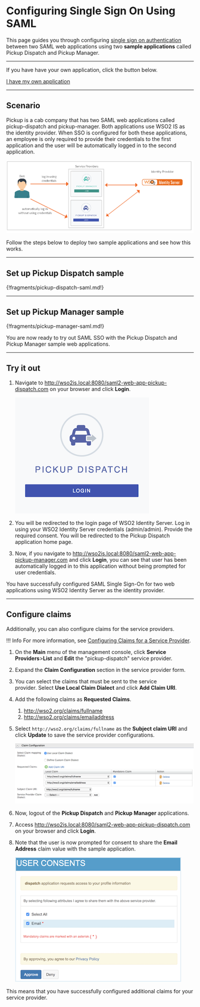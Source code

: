 # Configuring Single Sign On Using SAML

This page guides you through configuring [single sign on authentication](insertlink) between two SAML web applications using two **sample applications** called Pickup Dispatch and Pickup Manager. 

----
If you have have your own application, click the button below.

<a class="samplebtn_a" href="../../guides/authentication/enable-single-sign-on" target="_blank" rel="nofollow noopener">I have my own application</a>

----

## Scenario

Pickup is a cab company that has two SAML web applications called pickup-dispatch and pickup-manager. Both applications use WSO2 IS as the identity provider. When SSO is configured for both these applications, an employee is only required to provide their credentials to the first application and the user will be automatically logged in to the second application.

![saml-sso-scenario](../assets/img/samples/saml-sso-scenario-diagram.png)

Follow the steps below to deploy two sample applications and see how this works. 

----

## Set up Pickup Dispatch sample

{!fragments/pickup-dispatch-saml.md!}

----

## Set up Pickup Manager sample

{!fragments/pickup-manager-saml.md!}

You are now ready to try out SAML SSO with the Pickup Dispatch and Pickup Manager sample web applications.

----

## Try it out

1. Navigate to <http://wso2is.local:8080/saml2-web-app-pickup-dispatch.com> on your browser and click **Login**.

    ![dispatch-login](../assets/img/samples/dispatch-login.png)

2. You will be redirected to the login page of WSO2 Identity Server. Log in using your WSO2 Identity Server credentials (admin/admin). Provide the required consent.
You will be redirected to the Pickup Dispatch application home page.

3. Now, if you navigate to <http://wso2is.local:8080/saml2-web-app-pickup-manager.com> and click **Login**, you can see that user has been automatically logged in to this application without being prompted for user credentials.

You have successfully configured SAML Single Sign-On for two web applications using WSO2 Identity Server as the identity provider. 

----

## Configure claims

Additionally, you can also configure claims for the service providers.

!!! Info
        For more information, see
        [Configuring Claims for a Service
        Provider](insertlink).

1. On the **Main** menu of the management console, click **Service Providers**>**List** and **Edit** the "pickup-dispatch" service provider.

2. Expand the **Claim Configuration** section in the service provider form.

3. You can select the claims that must be sent to the service provider. Select **Use Local Claim Dialect** and click **Add Claim URI**.

4. Add the following claims as **Requested Claims**. 
	1. http://wso2.org/claims/fullname
	2. http://wso2.org/claims/emailaddress

5. Select `http://wso2.org/claims/fullname` as the **Subject claim URI** and click **Update** to save the service provider configurations. 

    ![dispatch-configure-claims](../assets/img/samples/dispatch-configure-claims.png)

6. Now, logout of the **Pickup Dispatch** and **Pickup Manager** applications.

7. Access <http://wso2is.local:8080/saml2-web-app-pickup-dispatch.com> on your browser and click **Login**.

8. Note that the user is now prompted for consent to share the **Email Address** claim value with the sample application.  

    ![dispatch-email-consent](../assets/img/samples/dispatch-email-consent.png)

This means that you have successfully configured additional claims for your service provider.
